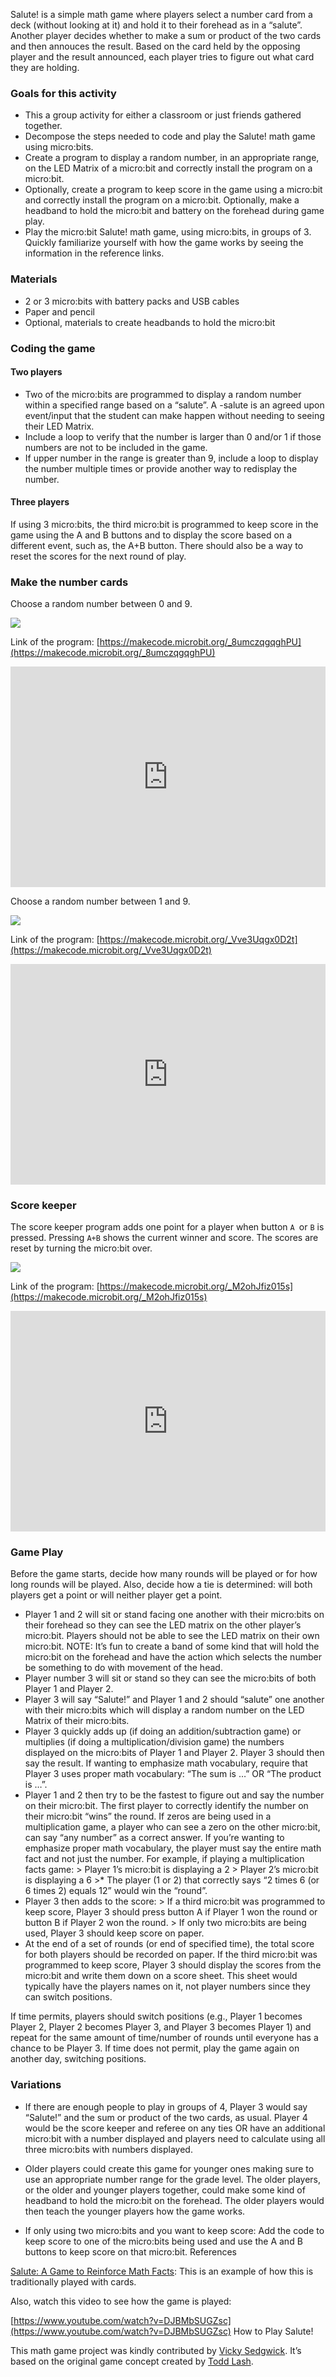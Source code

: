 Salute! is a simple math game where players select a number card from a deck (without looking at it) and hold it to their forehead as in a “salute”. Another player decides whether to make a sum or product of the two cards and then annouces the result. Based on the card held by the opposing player and the result announced, each player tries to figure out what card they are holding.

### Goals for this activity

- This a group activity for either a classroom or just friends gathered together.
- Decompose the steps needed to code and play the Salute! math game using micro:bits.
- Create a program to display a random number, in an appropriate range, on the LED Matrix of a micro:bit and correctly install the program on a micro:bit.
- Optionally, create a program to keep score in the game using a micro:bit and correctly install the program on a micro:bit. Optionally, make a headband to hold the micro:bit and battery on the forehead during game play.
- Play the micro:bit Salute! math game, using micro:bits, in groups of 3.
Quickly familiarize yourself with how the game works by seeing the information in the reference links.

### Materials

- 2 or 3 micro:bits with battery packs and USB cables
- Paper and pencil
- Optional, materials to create headbands to hold the micro:bit

### Coding the game

#### Two players

- Two of the micro:bits are programmed to display a random number within a specified range based on a “salute”. A -salute is an agreed upon event/input that the student can make happen without needing to seeing their LED Matrix.
- Include a loop to verify that the number is larger than 0 and/or 1 if those numbers are not to be included in the game.
- If upper number in the range is greater than 9, include a loop to display the number multiple times or provide another way to redisplay the number.

#### Three players

If using 3 micro:bits, the third micro:bit is programmed to keep score in the game using the A and B buttons and to display the score based on a different event, such as, the A+B button. There should also be a way to reset the scores for the next round of play.

### Make the number cards

Choose a random number between 0 and 9.

![](https://i.imgur.com/d2SIocE.png)

Link of the program: [https://makecode.microbit.org/_8umczqgqghPU](https://makecode.microbit.org/_8umczqgqghPU)

<div style="position:relative;height:0;padding-bottom:70%;overflow:hidden;"><iframe style="position:absolute;top:0;left:0;width:100%;height:100%;" src="https://makecode.microbit.org/#pub:_8umczqgqghPU" frameborder="0" sandbox="allow-popups allow-forms allow-scripts allow-same-origin"></iframe></div>

Choose a random number between 1 and 9.

![](https://i.imgur.com/ugwpZCC.png)

Link of the program: [https://makecode.microbit.org/_Vve3Uqgx0D2t](https://makecode.microbit.org/_Vve3Uqgx0D2t)

<div style="position:relative;height:0;padding-bottom:70%;overflow:hidden;"><iframe style="position:absolute;top:0;left:0;width:100%;height:100%;" src="https://makecode.microbit.org/#pub:_Vve3Uqgx0D2t" frameborder="0" sandbox="allow-popups allow-forms allow-scripts allow-same-origin"></iframe></div>

### Score keeper

The score keeper program adds one point for a player when button `A `or `B` is pressed. Pressing `A+B` shows the current winner and score. The scores are reset by turning the micro:bit over.

![](https://i.imgur.com/QS1mbN1.png)

Link of the program: [https://makecode.microbit.org/_M2ohJfiz015s](https://makecode.microbit.org/_M2ohJfiz015s)

<div style="position:relative;height:0;padding-bottom:70%;overflow:hidden;"><iframe style="position:absolute;top:0;left:0;width:100%;height:100%;" src="https://makecode.microbit.org/#pub:_M2ohJfiz015s" frameborder="0" sandbox="allow-popups allow-forms allow-scripts allow-same-origin"></iframe></div>

### Game Play

Before the game starts, decide how many rounds will be played or for how long rounds will be played. Also, decide how a tie is determined: will both players get a point or will neither player get a point.

- Player 1 and 2 will sit or stand facing one another with their micro:bits on their forehead so they can see the LED matrix on the other player’s micro:bit. Players should not be able to see the LED matrix on their own micro:bit. NOTE: It’s fun to create a band of some kind that will hold the micro:bit on the forehead and have the action which selects the number be something to do with movement of the head.
- Player number 3 will sit or stand so they can see the micro:bits of both Player 1 and Player 2.
- Player 3 will say “Salute!” and Player 1 and 2 should “salute” one another with their micro:bits which will display a random number on the LED Matrix of their micro:bits.
- Player 3 quickly adds up (if doing an addition/subtraction game) or multiplies (if doing a multiplication/division game) the numbers displayed on the micro:bits of Player 1 and Player 2. Player 3 should then say the result. If wanting to emphasize math vocabulary, require that Player 3 uses proper math vocabulary: “The sum is …” OR “The product is …”.
- Player 1 and 2 then try to be the fastest to figure out and say the number on their micro:bit. The first player to correctly identify the number on their micro:bit “wins” the round. If zeros are being used in a multiplication game, a player who can see a zero on the other micro:bit, can say “any number” as a correct answer. If you’re wanting to emphasize proper math vocabulary, the player must say the entire math fact and not just the number. For example, if playing a multiplication facts game: > Player 1’s micro:bit is displaying a 2 > Player 2’s micro:bit is displaying a 6 >* The player (1 or 2) that correctly says “2 times 6 (or 6 times 2) equals 12” would win the “round”.
- Player 3 then adds to the score: > If a third micro:bit was programmed to keep score, Player 3 should press button A if Player 1 won the round or button B if Player 2 won the round. > If only two micro:bits are being used, Player 3 should keep score on paper.
- At the end of a set of rounds (or end of specified time), the total score for both players should be recorded on paper. If the third micro:bit was programmed to keep score, Player 3 should display the scores from the micro:bit and write them down on a score sheet. This sheet would typically have the players names on it, not player numbers since they can switch positions.

If time permits, players should switch positions (e.g., Player 1 becomes Player 2, Player 2 becomes Player 3, and Player 3 becomes Player 1) and repeat for the same amount of time/number of rounds until everyone has a chance to be Player 3. If time does not permit, play the game again on another day, switching positions.

### Variations

- If there are enough people to play in groups of 4, Player 3 would say “Salute!” and the sum or product of the two cards, as usual. Player 4 would be the score keeper and referee on any ties OR have an additional micro:bit with a number displayed and players need to calculate using all three micro:bits with numbers displayed.

- Older players could create this game for younger ones making sure to use an appropriate number range for the grade level. The older players, or the older and younger players together, could make some kind of headband to hold the micro:bit on the forehead. The older players would then teach the younger players how the game works.

- If only using two micro:bits and you want to keep score: Add the code to keep score to one of the micro:bits being used and use the A and B buttons to keep score on that micro:bit.
References

[Salute: A Game to Reinforce Math Facts](https://www.brighthubeducation.com/lesson-plans-grades-3-5/28715-play-the-game-salute-to-reinforce-math-facts/): This is an example of how this is traditionally played with cards.

Also, watch this video to see how the game is played:

[https://www.youtube.com/watch?v=DJBMbSUGZsc](https://www.youtube.com/watch?v=DJBMbSUGZsc) How to Play Salute!

This math game project was kindly contributed by [Vicky Sedgwick](https://about.me/vicky.sedgwick). It’s based on the original game concept created by [Todd Lash](https://twitter.com/Todd_Lash).
